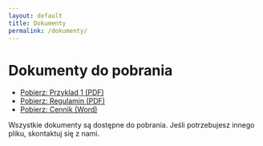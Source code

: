 ```yaml
---
layout: default
title: Dokumenty
permalink: /dokumenty/
---
```


<h1>Dokumenty do pobrania</h1>

<ul class="documents-list">
  <li>
    <a href="/assets/documents/przyklad1.pdf" download>Pobierz: Przyklad 1 (PDF)</a>
  </li>
  <li>
    <a href="/assets/documents/regulamin.pdf" download>Pobierz: Regulamin (PDF)</a>
  </li>
  <li>
    <a href="/assets/documents/cennik.docx" download>Pobierz: Cennik (Word)</a>
  </li>
  <!-- Dodaj kolejne pozycje według potrzeb -->
</ul>

<!-- Możesz dodać własny opis lub instrukcję -->
<p>Wszystkie dokumenty są dostępne do pobrania. Jeśli potrzebujesz innego pliku, skontaktuj się z nami.</p>
